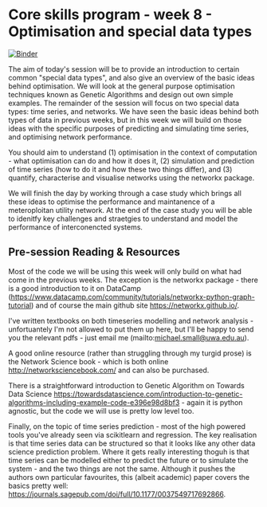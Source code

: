 # Core skills program - week 8 - Optimisation and special data types

[![Binder](https://mybinder.org/badge.svg)](https://mybinder.org/v2/gh/core-skills/08-time-network-analysis.git/master)

The aim of today's session will be to provide an introduction to certain common "special data types", and also give an overview of the basic ideas behind optimisation. We will look at the general purpose optimisation techniques known as Genetic Algorithms and design out own simple examples. The remainder of the session will focus on two special data types: time series, and networks. We have seen the basic ideas behind both types of data in previous weeks, but in this week we will build on those ideas with the specific purposes of predicting and simulating time series, and optimising network performance.

You should aim to understand (1) optimisation in the context of computation - what optimisation can do and how it does it, (2) simulation and prediction of time series (how to do it and how these two things differ), and (3) quantify, characterise and visualise networks using the networkx package. 

We will finish the day by working through a case study which brings all these ideas to optimise the performance and maintanence of a meteroploitan utility network. At the end of the case study you will be able to idenitfy key challenges and straetgies to understand and model the performance of interconencted systems.

## Pre-session Reading & Resources

Most of the code we will be using this week will only build on what had come in the previous weeks. The exception is the networkx package - there is a good introduction to it on DataCamp (https://www.datacamp.com/community/tutorials/networkx-python-graph-tutorial) and of course the main github site https://networkx.github.io/. 

I've written textbooks on both timeseries modelling and network analysis - unfortuantely I'm not allowed to put them up here, but I'll be happy to send you the relevant pdfs - just email me (mailto:michael.small@uwa.edu.au).

A good online resource (rather than struggling through my turgid prose) is the Network Science book - which is both online http://networksciencebook.com/ and can also be purchased. 

There is a straightforward introduction to Genetic Algorithm on Towards Data Science https://towardsdatascience.com/introduction-to-genetic-algorithms-including-example-code-e396e98d8bf3 - again it is python agnostic, but the code we will use is pretty low level too.

Finally, on the topic of time series prediction - most of the high powered tools you've already seen via scikitlearn and regression. The key realisation is that time series data can be structured so that it looks like any other data science prediction problem. Where it gets really interesting thoguh is that time series can be modelled either to predict the future or to simulate the system - and the two things are not the same. Although it pushes the authors own particular favourites, this (albeit academic) paper covers the basics pretty well: https://journals.sagepub.com/doi/full/10.1177/0037549717692866.

